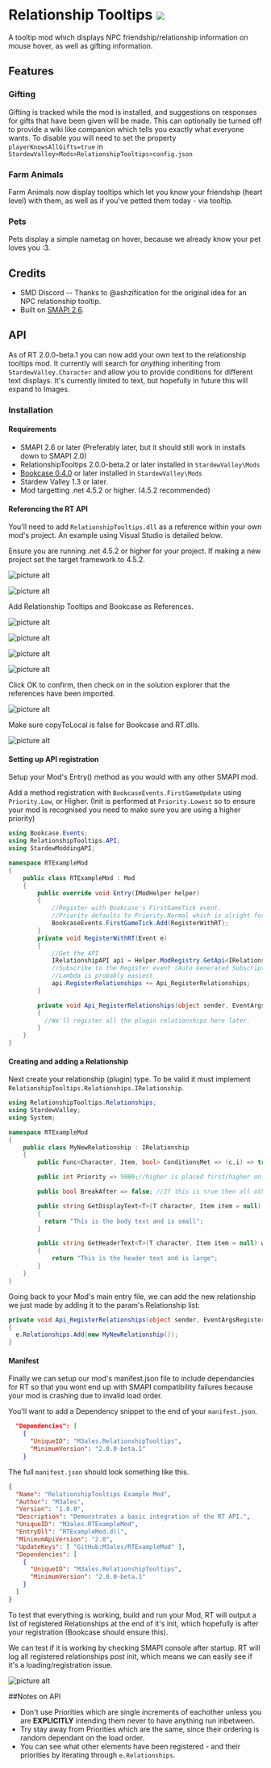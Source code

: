 # Relationship Tooltips [![](http://cf.way2muchnoise.eu/298040.svg)](https://stardewvalley.curseforge.com/projects/298040)
A tooltip mod which displays NPC friendship/relationship information on mouse hover, as well as gifting information.

## Features
### Gifting
Gifting is tracked while the mod is installed, and suggestions on responses for gifts that have been given will be made. This can optionally be turned off to provide a wiki like companion which tells you exactly what everyone wants. To disable you will need to set the property ```playerKnowsAllGifts=true``` in ```StardewValley>Mods>RelationshipTooltips>config.json```

### Farm Animals
Farm Animals now display tooltips which let you know your friendship (heart level) with them, as well as if you've petted them today - via tooltip.

### Pets
Pets display a simple nametag on hover, because we already know your pet loves you :3.

## Credits
* SMD Discord -- Thanks to @ashzification for the original idea for an NPC relationship tooltip.
* Built on [SMAPI 2.6](https://github.com/Pathoschild/SMAPI).

## API
As of RT 2.0.0-beta.1 you can now add your own text to the relationship tooltips mod. It currently will search for *anything* inheriting from `StardewValley.Character` and allow you to provide conditions for different text displays. It's currently limited to text, but hopefully in future this will expand to Images.
### Installation
#### Requirements
* SMAPI 2.6 or later (Preferably later, but it should still work in installs down to SMAPI 2.0)
* RelationshipTooltips 2.0.0-beta.2 or later installed in `StardewValley\Mods`
* [Bookcase 0.4.0](https://stardewvalley.curseforge.com/projects/bookcase/files) or later installed in `StardewValley\Mods`
* Stardew Valley 1.3 or later.
* Mod targetting .net 4.5.2 or higher. (4.5.2 recommended)
#### Referencing the RT API
You'll need to add `RelationshipTooltips.dll` as a reference within your own mod's project. An example using Visual Studio is detailed below.

Ensure you are running .net 4.5.2 or higher for your project. If making a new project set the target framework to 4.5.2. 

![picture alt](https://i.imgur.com/vXx8XBO.png "Double click on Properties in Soltuion Explorer")

![picture alt](https://i.imgur.com/3DQO6IS.png "Set your Target Framework to 4.5.2")

Add Relationship Tooltips and Bookcase as References.

![picture alt](https://i.imgur.com/2uORNVY.png "Add Reference via Solution Explorer")

![picture alt](https://i.imgur.com/O6OzcqP.png "Click Browse, then Add Relationship Tooltips")

![picture alt](https://i.imgur.com/QMJFpVn.png "Click Browse, then Add Bookcase")

![picture alt](https://i.imgur.com/AvZ74rl.png "Your References should look something like this.")

Click OK to confirm, then check on in the solution explorer that the references have been imported.

![picture alt](https://i.imgur.com/Ld7gEeK.png "Your References should look something like this.")

Make sure copyToLocal is false for Bookcase and RT.dlls.

![picture alt](https://i.imgur.com/w55IC9F.png "Set CopyToLocal false")

#### Setting up API registration
Setup your Mod's Entry() method as you would with any other SMAPI mod.

Add a method registration with `BookcaseEvents.FirstGameUpdate` using `Priority.Low`, or Higher. (Init is performed at `Priority.Lowest` so to ensure your mod is recognised you need to make sure you are using a higher priority)
```csharp
using Bookcase.Events;
using RelationshipTooltips.API;
using StardewModdingAPI;

namespace RTExampleMod
{
    public class RTExampleMod : Mod
    {
        public override void Entry(IModHelper helper)
        {
            //Register with Bookcase's FirstGameTick event.
            //Priority defaults to Priority.Normal which is alright for our case.
            BookcaseEvents.FirstGameTick.Add(RegisterWithRT);
        }
        private void RegisterWithRT(Event e)
        {
            //Get the API
            IRelationshipAPI api = Helper.ModRegistry.GetApi<IRelationshipAPI>("M3ales.RelationshipTooltips");
            //Subscribe to the Register event (Auto Generated Subscription Method)
            //Lambda is probably easiest
            api.RegisterRelationships += Api_RegisterRelationships;
        }

        private void Api_RegisterRelationships(object sender, EventArgsRegisterRelationships e)
        {
          //We'll register all the plugin relationships here later.
        }
    }
}
```
#### Creating and adding a Relationship
Next create your relationship (plugin) type. To be valid it must implement `RelationshipTooltips.Relationships.IRelationship`.
```csharp
using RelationshipTooltips.Relationships;
using StardewValley;
using System;

namespace RTExampleMod
{
    public class MyNewRelationship : IRelationship
    {
        public Func<Character, Item, bool> ConditionsMet => (c,i) => true; //always display

        public int Priority => 5000;//higher is placed first/higher on tooltip

        public bool BreakAfter => false; //If this is true then all other relationships of lower priority will be skipped.

        public string GetDisplayText<T>(T character, Item item = null) where T : Character
        {
          return "This is the body text and is small";
        }

        public string GetHeaderText<T>(T character, Item item = null) where T : Character
        {
            return "This is the header text and is large";
        }
    }
}
```
Going back to your Mod's main entry file, we can add the new relationship we just made by adding it to the param's Relationship list:
```csharp
private void Api_RegisterRelationships(object sender, EventArgsRegisterRelationships e)
{
  e.Relationships.Add(new MyNewRelationship());
}
```

#### Manifest
Finally we can setup our mod's manifest.json file to include dependancies for RT so that you wont end up with SMAPI compatibility failures because your mod is crashing due to invalid load order.

You'll want to add a Dependency snippet to the end of your `manifest.json`.
```json
  "Dependencies": [
    {
      "UniqueID": "M3ales.RelationshipTooltips",
      "MinimumVersion": "2.0.0-beta.1"
    }
```

The full `manifest.json` should look something like this.
```json
{
  "Name": "RelationshipTooltips Example Mod",
  "Author": "M3ales",
  "Version": "1.0.0",
  "Description": "Demonstrates a basic integration of the RT API.",
  "UniqueID": "M3ales.RTExampleMod",
  "EntryDll": "RTExampleMod.dll",
  "MinimumApiVersion": "2.0",
  "UpdateKeys": [ "GitHub:M3ales/RTExampleMod" ],
  "Dependencies": [
    {
      "UniqueID": "M3ales.RelationshipTooltips",
      "MinimumVersion": "2.0.0-beta.1"
    }
  ]
}
```

To test that everything is working, build and run your Mod, RT will output a list of registered Relationships at the end of it's init, which hopefully is after your registration (Bookcase should ensure this).

We can test if it is working by checking SMAPI console after startup. RT will log all registered relationships post init, which means we can easily see if it's a loading/registration issue.

![picture alt](https://i.imgur.com/BUn4KGR.png "The mod shows up as you can see, with Priority 5000")

##Notes on API
* Don't use Priorities which are single increments of eachother unless you are **EXPLICITLY** intending them never to have anything run inbetween.
* Try stay away from Priorities which are the same, since their ordering is random dependant on the load order.
* You can see what other elements have been registered - and their priorities by iterating through `e.Relationships`.
